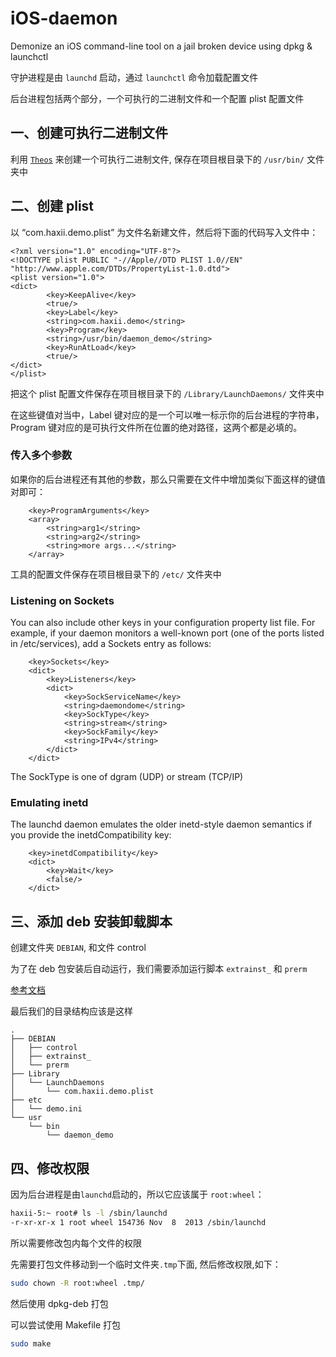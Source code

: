# iOS-daemon

Demonize an iOS command-line tool on a jail broken device using dpkg &amp; launchctl

守护进程是由 `launchd` 启动，通过 `launchctl` 命令加载配置文件

后台进程包括两个部分，一个可执行的二进制文件和一个配置 plist 配置文件

## 一、创建可执行二进制文件

利用 [`Theos`](https://github.com/cszichao/theos-golang) 来创建一个可执行二进制文件, 保存在项目根目录下的 `/usr/bin/` 文件夹中

## 二、创建 plist

以 “com.haxii.demo.plist” 为文件名新建文件，然后将下面的代码写入文件中：

```
<?xml version="1.0" encoding="UTF-8"?>
<!DOCTYPE plist PUBLIC "-//Apple//DTD PLIST 1.0//EN" "http://www.apple.com/DTDs/PropertyList-1.0.dtd">
<plist version="1.0">
<dict>
        <key>KeepAlive</key>
        <true/>
        <key>Label</key>
        <string>com.haxii.demo</string>
        <key>Program</key>
        <string>/usr/bin/daemon_demo</string>
        <key>RunAtLoad</key>
        <true/>
</dict>
</plist>
```

把这个 plist 配置文件保存在项目根目录下的 `/Library/LaunchDaemons/` 文件夹中

在这些键值对当中，Label 键对应的是一个可以唯一标示你的后台进程的字符串，
Program 键对应的是可执行文件所在位置的绝对路径，这两个都是必填的。

### 传入多个参数

如果你的后台进程还有其他的参数，那么只需要在文件中增加类似下面这样的键值对即可：

```text
    <key>ProgramArguments</key>
    <array>
        <string>arg1</string>
        <string>arg2</string>
        <string>more args...</string>
    </array>
```
工具的配置文件保存在项目根目录下的 `/etc/` 文件夹中

### Listening on Sockets

You can also include other keys in your configuration property list file. For example, if your daemon monitors a well-known port (one of the ports listed in /etc/services), add a Sockets entry as follows:
```text
    <key>Sockets</key>
    <dict>
        <key>Listeners</key>
        <dict>
            <key>SockServiceName</key>
            <string>daemondome</string>
            <key>SockType</key>
            <string>stream</string>
            <key>SockFamily</key>
            <string>IPv4</string>
        </dict>
    </dict>

```

The SockType is one of dgram (UDP) or stream (TCP/IP)

### Emulating inetd

The launchd daemon emulates the older inetd-style daemon semantics if you provide the inetdCompatibility key:

```text
    <key>inetdCompatibility</key>
    <dict>
        <key>Wait</key>
        <false/>
    </dict>
```

## 三、添加 deb 安装卸载脚本

创建文件夹 `DEBIAN`, 和文件 control

为了在 deb 包安装后自动运行，我们需要添加运行脚本 `extrainst_`  和 `prerm`

[参考文档](http://iphonedevwiki.net/index.php/Packaging)

最后我们的目录结构应该是这样

```text
.
├── DEBIAN
│   ├── control
│   ├── extrainst_
│   └── prerm
├── Library
│   └── LaunchDaemons
│       └── com.haxii.demo.plist
├── etc
│   └── demo.ini
└── usr
    └── bin
        └── daemon_demo
```

## 四、修改权限

因为后台进程是由`launchd`启动的，所以它应该属于 `root:wheel`：

```bash
haxii-5:~ root# ls -l /sbin/launchd
-r-xr-xr-x 1 root wheel 154736 Nov  8  2013 /sbin/launchd
```
所以需要修改包内每个文件的权限

先需要打包文件移动到一个临时文件夹`.tmp`下面, 然后修改权限,如下：

```bash
sudo chown -R root:wheel .tmp/
```
然后使用 dpkg-deb 打包 

可以尝试使用 Makefile 打包
```bash
sudo make
```
